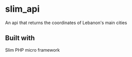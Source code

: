# slim_api
An api that returns the coordinates of Lebanon's main cities 

## Built with
Slim PHP micro framework
